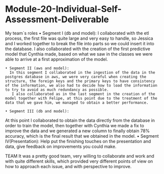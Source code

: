 # Module-20-Individual-Self-Assessment-Deliverable

My team´s roles
    • Segment I (db and model): 
I collaborated with the etl process, the first file was quite large and very easy to handle, so Jessica and I worked together to break the file into parts so we could insert it into the database.
I also collaborated with the creation of the first predictive model that Cynthia made, based on what we saw in the classes we were able to arrive at a first approximation of the model.

    • Segment II (aws and model):  
      In this segment I collaborated in the ingestion of the data in the postgres database in aws, we were very careful when creating the structure, the foreign keys and the primary keys to have consistency of the information, we also had to decide how to load the information to try to avoid as much redundancy as possible.
       I also collaborated as in the last segment in the creation of the model together with Felipe, at this point due to the treatment of the data that we gave him, we managed to obtain a better performance.

    • Segment III (db and model): 
At this point I collaborated to obtain the data directly from the database in order to train the model, then together with Cynthia we made a fix to improve the data and we generated a new column to finally obtain 78% accuracy, which is the final result that we obtained in the model.
    • Segment IV(Presentation):
      Help put the finishing touches on the presentation and data, give feedback on improvements you could make.

TEAM
It was a pretty good team, very willing to collaborate and work and with quite different skills, which provided very different points of view on how to approach each issue, and with perspective to improve.
